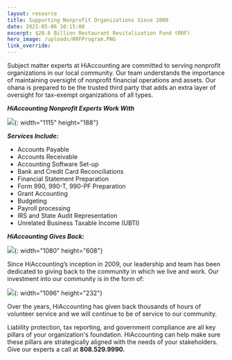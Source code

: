 ```yaml
---
layout: resource
title: Supporting Nonprofit Organizations Since 2009
date: 2021-05-06 10:15:00
excerpt: $28.6 Billion Restaurant Revitalization Fund (RRF)
hero_image: /uploads/RRFProgram.PNG
link_override:
---
```

Subject matter experts at HiAccounting are committed to serving nonprofit organizations in our local community. Our team understands the importance of maintaining oversight of nonprofit financial operations and assets. Our ohana is prepared to be the trusted third party that adds an extra layer of oversight for tax-exempt organizations of all types.

***HiAccounting Nonprofit Experts Work With***

![](/uploads/screen-shot-2021-05-06-at-10-06-42-pm.png){: width="1115" height="188"}

***Services Include:***

* Accounts Payable&nbsp; &nbsp; &nbsp; &nbsp;&nbsp;
* Accounts Receivable
* Accounting Software Set-up
* Bank and Credit Card Reconciliations
* Financial Statement Preparation
* Form 990, 990-T, 990-PF Preparation
* Grant Accounting
* Budgeting
* Payroll processing
* IRS and State Audit Representation
* Unrelated Business Taxable Income (UBTI)

***HiAccounting Gives Back:***

![](/uploads/hfb.jpeg){: width="1080" height="608"}

Since HiAccounting’s inception in 2009, our leadership and team has been dedicated to giving back to the community in which we live and work. Our investment into our community is in the form of:

![](/uploads/screen-shot-2021-05-06-at-10-09-49-pm.png){: width="1096" height="232"}

Over the years, HiAccounting has given back thousands of hours of volunteer service and we will continue to be of service to our community.

Liability protection, tax reporting, and government compliance are all key pillars of your organization's foundation. HiAccounting can help make sure these pillars are strategically aligned with the needs of your stakeholders. Give our experts a call at&nbsp;**808\.529.9990.**
